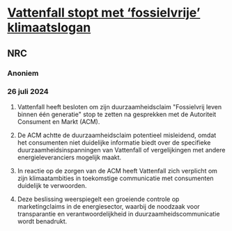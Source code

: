 # [Vattenfall stopt met ‘fossielvrije’ klimaatslogan](https://advance.lexis.com/api/document?collection=news&id=urn:contentItem:6CJX-JYD1-DY4K-8287-00000-00&context=1519360)
## NRC
### Anoniem
### 26 juli 2024

1. Vattenfall heeft besloten om zijn duurzaamheidsclaim "Fossielvrij leven binnen één generatie" stop te zetten na gesprekken met de Autoriteit Consument en Markt (ACM).
   
2. De ACM achtte de duurzaamheidsclaim potentieel misleidend, omdat het consumenten niet duidelijke informatie biedt over de specifieke duurzaamheidsinspanningen van Vattenfall of vergelijkingen met andere energieleveranciers mogelijk maakt.

3. In reactie op de zorgen van de ACM heeft Vattenfall zich verplicht om zijn klimaatambities in toekomstige communicatie met consumenten duidelijk te verwoorden.

4. Deze beslissing weerspiegelt een groeiende controle op marketingclaims in de energiesector, waarbij de noodzaak voor transparantie en verantwoordelijkheid in duurzaamheidscommunicatie wordt benadrukt.